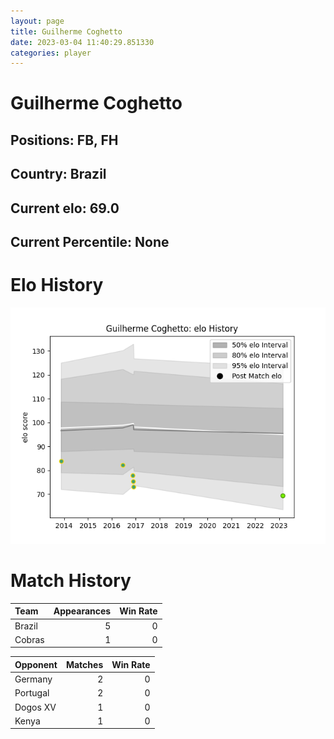 ```yaml
---  
layout: page  
title: Guilherme Coghetto  
date: 2023-03-04 11:40:29.851330  
categories: player  
---
```

# Guilherme Coghetto

## Positions: FB, FH

## Country: Brazil

## Current elo: 69.0

## Current Percentile: None

# Elo History


![elo history](history_GuilhermeCoghetto.png)
# Match History


| Team   |   Appearances |   Win Rate |
|:-------|--------------:|-----------:|
| Brazil |             5 |          0 |
| Cobras |             1 |          0 |

| Opponent   |   Matches |   Win Rate |
|:-----------|----------:|-----------:|
| Germany    |         2 |          0 |
| Portugal   |         2 |          0 |
| Dogos XV   |         1 |          0 |
| Kenya      |         1 |          0 |